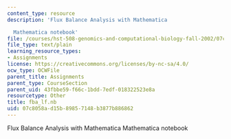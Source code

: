 ```yaml
---
content_type: resource
description: 'Flux Balance Analysis with Mathematica

  Mathematica notebook'
file: /courses/hst-508-genomics-and-computational-biology-fall-2002/07c8058ad15b89857148b3877b886862_fba_lf.nb
file_type: text/plain
learning_resource_types:
- Assignments
license: https://creativecommons.org/licenses/by-nc-sa/4.0/
ocw_type: OCWFile
parent_title: Assignments
parent_type: CourseSection
parent_uid: 43fbbe59-f66c-1bdd-7edf-018322523e8a
resourcetype: Other
title: fba_lf.nb
uid: 07c8058a-d15b-8985-7148-b3877b886862
---
```

Flux Balance Analysis with Mathematica
Mathematica notebook
